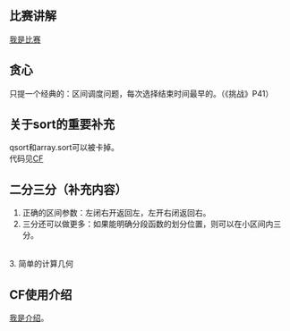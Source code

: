 比赛讲解
-
[我是比赛](http://vjudge.net/contest/view.action?cid=48206#overview)<br />

贪心
-
只提一个经典的：区间调度问题，每次选择结束时间最早的。（《挑战》P41）<br />

关于sort的重要补充
-
qsort和array.sort可以被卡掉。<br/>
代码见[CF](http://codeforces.com/blog/entry/12583)<br />

二分三分（补充内容）
-
1. 正确的区间参数：左闭右开返回左，左开右闭返回右。
2. 三分还可以做更多：如果能明确分段函数的划分位置，则可以在小区间内三分。
<br />
3. 简单的计算几何


CF使用介绍
-
[我是介绍](https://github.com/EndlessCheng/acm-icpc/blob/master/wonderful-skills/20140716%20-%20cf%E4%BD%BF%E7%94%A8%E4%BB%8B%E7%BB%8D.md)。<br />

